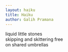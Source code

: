 ```yaml
---
layout: haiku
title: Haiku
author: Galih Pramana
---
```


liquid little stones <br>
skipping and skittering free <br>
on shared umbrellas <br>